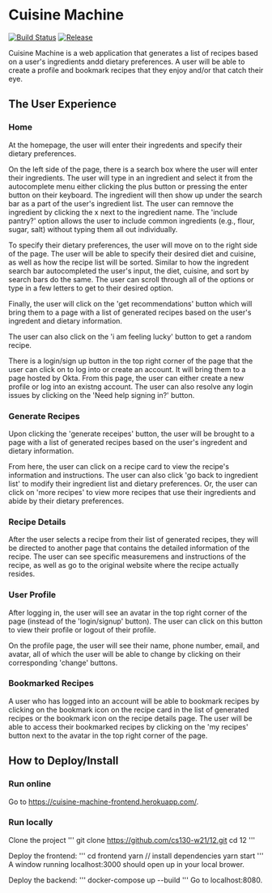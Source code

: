 # Cuisine Machine

[![Build Status](https://travis-ci.org/cs130-w21/template.svg?branch=master)](https://travis-ci.org/cs130-w21/template)
[![Release](https://img.shields.io/github/v/release/cs130-w21/template?label=release)](https://github.com/cs130-w21/template/releases/latest)

Cuisine Machine is a web application that generates a list of recipes based on a user's ingredients andd dietary preferences. A user will be able to create a profile and bookmark recipes that they enjoy and/or that catch their eye. 

## The User Experience

### Home
At the homepage, the user will enter their ingredents and specify their dietary preferences. 

On the left side of the page, there is a search box where the user will enter their ingredients. The user will type in an ingredient and select it from the autocomplete menu either clicking the plus button or pressing the enter button on their keyboard. The ingredient will then show up under the search bar as a part of the user's ingredient list. The user can remnove the ingredient by clicking the x next to the ingredient name. The 'include pantry?' option allows the user to include common ingredients (e.g., flour, sugar, salt) without typing them all out individually.  

To specify their dietary preferences, the user will move on to the right side of the page. The user will be able to specify their desired diet and cuisine, as well as how the recipe list will be sorted. Similar to how the ingredent search bar autocompleted the user's input, the diet, cuisine, and sort by search bars do the same. The user can scroll through all of the options or type in a few letters to get to their desired option.

Finally, the user will click on the 'get recommendations' button which will bring them to a page with a list of generated recipes based on the user's ingredent and dietary information.

The user can also click on the 'i am feeling lucky' button to get a random recipe.

There is a login/sign up button in the top right corner of the page that the user can click on to log into or create an account. It will bring them to a page hosted by Okta. From this page, the user can either create a new profile or log into an existng account. The user can also resolve any login issues by clicking on the 'Need help signing in?' button.

### Generate Recipes

Upon clicking the 'generate receipes' button, the user will be brought to a page with a list of generated recipes based on the user's ingredent and dietary information. 

From here, the user can click on a recipe card to view the recipe's information and instructions. The user can also click 'go back to ingredient list' to modify their ingredient list and dietary preferences. Or, the user can click on 'more recipes' to view more recipes that use their ingredients and abide by their dietary preferences.

### Recipe Details

After the user selects a recipe from their list of generated recipes, they will be directed to another page that contains the detailed information of the recipe. The user can see specific measuremens and instructions of the recipe, as well as go to the original website where the recipe actually resides. 

### User Profile

After logging in, the user will see an avatar in the top right corner of the page (instead of the 'login/signup' button). The user can click on this button to view their profile or logout of their profile. 

On the profile page, the user will see their name, phone number, email, and avatar, all of which the user will be able to change by clicking on their corresponding 'change' buttons. 

### Bookmarked Recipes

A user who has logged into an account will be able to bookmark recipes by clicking on the bookmark icon on the recipe card in the list of generated recipes or the bookmark icon on the recipe details page. The user will be able to access their bookmarked recipes by clicking on the 'my recipes' button next to the avatar in the top right corner of the page. 

## How to Deploy/Install

### Run online
Go to https://cuisine-machine-frontend.herokuapp.com/.

### Run locally

Clone the project
'''
git clone https://github.com/cs130-w21/12.git
cd 12
'''

Deploy the frontend:
'''
cd frontend
yarn // install dependencies
yarn start
'''
A window running localhost:3000 should open up in your local brower.

Deploy the backend:
'''
docker-compose up --build
'''
Go to localhost:8080. 
